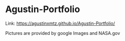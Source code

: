 # Agustin-Portfolio

Link:
https://agustinxmtz.github.io/Agustin-Portfolio/

Pictures are provided by google Images and NASA.gov

